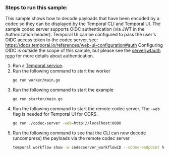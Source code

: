 ### Steps to run this sample:

This sample shows how to decode payloads that have been encoded by a codec so they can be displayed by the Temporal CLI and Temporal UI.
The sample codec server supports OIDC authentication (via JWT in the Authorization header).
Temporal UI can be configured to pass the user's OIDC access token to the codec server, see: https://docs.temporal.io/references/web-ui-configuration#auth
Configuring OIDC is outside the scope of this sample, but please see the [serverjwtauth repo](../serverjwtauth/) for more details about authentication.

1) Run a [Temporal service](https://github.com/temporalio/samples-go/tree/main/#how-to-use).
2) Run the following command to start the worker
   ```bash
   go run worker/main.go
   ```
3) Run the following command to start the example
   ```bash
   go run starter/main.go
   ```
5) Run the following command to start the remote codec server.
   The `-web` flag is needed for Temporal UI for CORS.
   ```bash
   go run ./codec-server -web=http://localhost:8080
   ```
6) Run the following command to see that the CLI can now decode (uncompress) the payloads via the remote codec server
   ```bash
   temporal workflow show -w codecserver_workflowID --codec-endpoint http://localhost:8081/default
   ```
